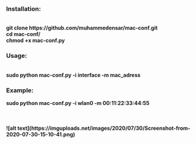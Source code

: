 <h3>Installation:</h3><br>
<b>git clone https://github.com/muhammedensar/mac-conf.git<br>
cd mac-conf/<br>
chmod +x mac-conf.py<br>
</b>

<h3>Usage:</h3><br>
<b>sudo python mac-conf.py -i interface -m mac_adress<br><b>
<h3>Example:<br></h3>
<b>sudo python mac-conf.py -i wlan0 -m 00:11:22:33:44:55<br></b>
<br>
  <br>
  <br>
![alt text](https://imguploads.net/images/2020/07/30/Screenshot-from-2020-07-30-15-10-41.png)
